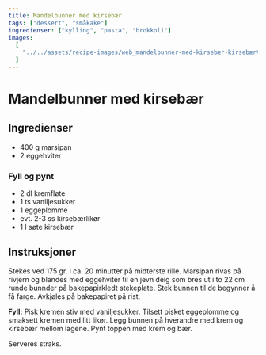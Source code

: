 ```yaml
---
title: Mandelbunner med kirsebær
tags: ["dessert", "småkake"]
ingredienser: ["kylling", "pasta", "brokkoli"]
images:
  [
    "../../assets/recipe-images/web_mandelbunner-med-kirsebær-kirsebærterter.jpg",
  ]
---
```


# Mandelbunner med kirsebær

## Ingredienser

- 400 g marsipan
- 2 eggehviter

### Fyll og pynt

- 2 dl kremfløte
- 1 ts vaniljesukker
- 1 eggeplomme
- evt. 2-3 ss kirsebærlikør
- 1 l søte kirsebær

## Instruksjoner

Stekes ved 175 gr. i ca. 20 minutter på midterste rille. Marsipan rivas på rivjern og blandes med eggehviter til en jevn deig som bres ut i to 22 cm runde bunnder på bakepapirkledt stekeplate. Stek bunnen til de begynner å få farge. Avkjøles på bakepapiret på rist.

**Fyll:** Pisk kremen stiv med vaniljesukker. Tilsett pisket eggeplomme og smaksett kremen med litt likør. Legg bunnen på hverandre med krem og kirsebær mellom lagene. Pynt toppen med krem og bær.

Serveres straks.
